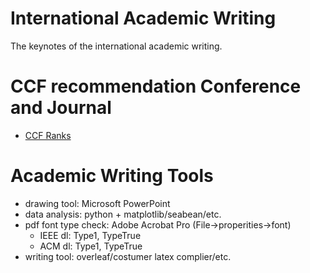 # International Academic Writing
The keynotes of the international academic writing.

# CCF recommendation Conference and Journal
  - [CCF Ranks](https://www.ccf.org.cn/xspj/gyml/)

# Academic Writing Tools
- drawing tool: Microsoft PowerPoint
- data analysis: python + matplotlib/seabean/etc.
- pdf font type check: Adobe Acrobat Pro (File->properities->font)
  - IEEE dl: Type1, TypeTrue
  - ACM dl: Type1, TypeTrue
- writing tool: overleaf/costumer latex complier/etc.
